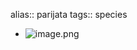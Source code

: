 alias:: parijata
tags:: species

- ![image.png](https://peach-geographical-bat-397.mypinata.cloud/ipfs/QmWpFWkCfeXh4FSEjcTj52n2yi55RhpTp2aZPpW56A4j1R)
